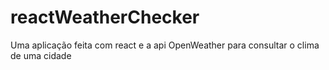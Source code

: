 # reactWeatherChecker
 Uma aplicação feita com react e a api OpenWeather para consultar o clima de uma cidade
